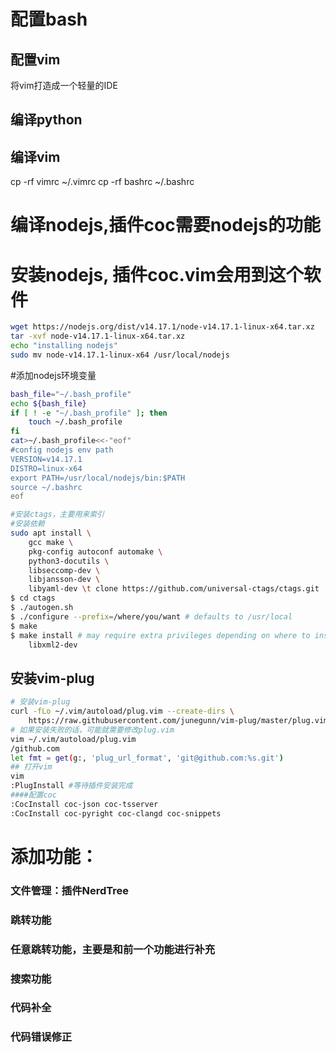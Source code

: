 # 配置bash
## 配置vim
将vim打造成一个轻量的IDE
## 编译python
## 编译vim
cp -rf vimrc ~/.vimrc
cp -rf bashrc ~/.bashrc
# 编译nodejs,插件coc需要nodejs的功能
# 安装nodejs, 插件coc.vim会用到这个软件
```bash
wget https://nodejs.org/dist/v14.17.1/node-v14.17.1-linux-x64.tar.xz
tar -xvf node-v14.17.1-linux-x64.tar.xz
echo "installing nodejs"
sudo mv node-v14.17.1-linux-x64 /usr/local/nodejs 
```
#添加nodejs环境变量
```bash
bash_file="~/.bash_profile"
echo ${bash_file}
if [ ! -e "~/.bash_profile" ]; then
    touch ~/.bash_profile
fi 
cat>~/.bash_profile<<-"eof"
#config nodejs env path
VERSION=v14.17.1
DISTRO=linux-x64
export PATH=/usr/local/nodejs/bin:$PATH
source ~/.bashrc
eof
```
```bash
#安装ctags，主要用来索引
#安装依赖
sudo apt install \
    gcc make \
    pkg-config autoconf automake \
    python3-docutils \
    libseccomp-dev \
    libjansson-dev \
    libyaml-dev \t clone https://github.com/universal-ctags/ctags.git
$ cd ctags
$ ./autogen.sh
$ ./configure --prefix=/where/you/want # defaults to /usr/local
$ make
$ make install # may require extra privileges depending on where to install
    libxml2-dev
```
## 安装vim-plug
```bash
# 安装vim-plug
curl -fLo ~/.vim/autoload/plug.vim --create-dirs \
    https://raw.githubusercontent.com/junegunn/vim-plug/master/plug.vim
# 如果安装失败的话，可能就需要修改plug.vim
vim ~/.vim/autoload/plug.vim
/github.com
let fmt = get(g:, 'plug_url_format', 'git@github.com:%s.git')
## 打开vim
vim
:PlugInstall #等待插件安装完成
####配置coc
:CocInstall coc-json coc-tsserver
:CocInstall coc-pyright coc-clangd coc-snippets
```
# 添加功能：
### 文件管理：插件NerdTree
### 跳转功能
### 任意跳转功能，主要是和前一个功能进行补充
### 搜索功能
### 代码补全
### 代码错误修正
